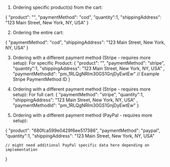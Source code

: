 1. Ordering specific product(s) from the cart:

{
    "product": "<productId>",
    "paymentMethod": "cod",
    "quantity":1,
    "shippingAddress": "123 Main Street, New York, NY, USA" 
}


2. Ordering the entire cart:

{
    "paymentMethod": "cod",
    "shippingAddress": "123 Main Street, New York, NY, USA"
}

3. Ordering with a different payment method (Stripe - requires more setup): For specific Product:
{
    "product": "<productId>",
    "paymentMethod": "stripe",
    "quantity":1,
    "shippingAddress": "123 Main Street, New York, NY, USA" ,
    "paymentMethodId": "pm_1RLQgNRIm30GS1GnjDyEwtEw" // Example Stripe PaymentMethod ID
}

4. Ordering with a different payment method (Stripe - requires more setup): For full cart:
{
    "paymentMethod": "stripe",
    "quantity":1,
    "shippingAddress": "123 Main Street, New York, NY, USA" ,
    "paymentMethodId": "pm_1RLQgNRIm30GS1GnjDyEwtEw"
}

5. Ordering with a different payment method (PayPal - requires more setup):

{
    "product": "680fca599e0429f6ee517386",
    "paymentMethod": "paypal",
    "quantity":1,
    "shippingAddress": "123 Main Street, New York, NY, USA" 

    // might need additional PayPal specific data here depending on implementation
}
